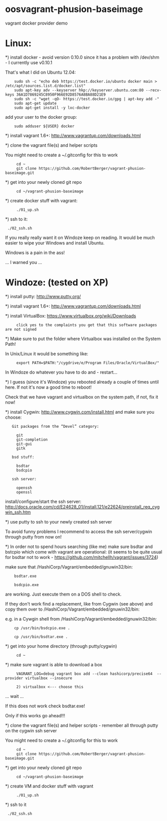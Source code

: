oosvagrant-phusion-baseimage
=========================

vagrant docker provider demo

Linux:
======
*) install docker - avoid version 0.10.0 since it has a problem with /dev/shm - I currently use v0.10.1

That's what I did on Ubuntu 12.04:

        sudo sh -c "echo deb https://test.docker.io/ubuntu docker main > /etc/apt/sources.list.d/docker.list"
        sudo apt-key adv --keyserver hkp://keyserver.ubuntu.com:80 --recv-keys 36A1D7869245C8950F966E92D8576A8BA88D21E9
        sudo sh -c "wget -qO- https://test.docker.io/gpg | apt-key add -"
        sudo apt-get update
        sudo apt-get install -y lxc-docker

add your user to the docker group:

        sudo adduser ${USER} docker

*) install vagrant 1.6+: http://www.vagrantup.com/downloads.html

*) clone the vagrant file(s) and helper scripts

You might need to create a ~/.gitconfig for this to work

         cd ~
         git clone https://github.com/RobertBerger/vagrant-phusion-baseimage.git

*) get into your newly cloned git repo

         cd ~/vagrant-phusion-baseimage

*) create docker stuff with vagrant:

         ./01_up.sh

*) ssh to it:

	 ./02_ssh.sh

If you really really want it on Windoze keep on reading. It would be much easier to wipe your Windows and install Ubuntu.

Windows is a pain in the ass!

... I warned you ...

Windoze: (tested on XP)
=======================

*) install putty: http://www.putty.org/

*) install vagrant 1.6+: http://www.vagrantup.com/downloads.html

*) install VirtualBox: https://www.virtualbox.org/wiki/Downloads

         click yes to the complaints you get that this software packages are not signed

*) Make sure to put the folder where Virtualbox was installed on the System Path!

In Unix/Linux it would be something like:

         export PATH=$PATH:"/cygdrive/e/Program Files/Oracle/VirtualBox/"

In Windoze do whatever you have to do and - restart...

*) I guess (since it's Windoze) you rebooted already a couple of times until here. If not it's now a good time to reboot!

Check that we have vagrant and virtualbox on the system path, if not, fix it now!

*) install Cygwin: http://www.cygwin.com/install.html and make sure you choose: 

       Git packages from the “Devel” category:

         git
         git-completion
         git-gui
         gitk

       bsd stuff:

         bsdtar
         bsdcpio

       ssh server:

         openssh   
         openssl 

install/configure/start the ssh server: 
http://docs.oracle.com/cd/E24628_01/install.121/e22624/preinstall_req_cygwin_ssh.htm

*) use putty to ssh to your newly created ssh server

To avoid funny problems I recommend to access the ssh server/cygwin through putty from now on!

*) In order not to spend hours searching (like me) make sure bsdtar and bstcpio which come with vagrant are operational:
(it seems to be quite usual for bsdtar not to work - https://github.com/mitchellh/vagrant/issues/3724)

make sure that <Whereever you installed vagrant>/HashiCorp/Vagrant/embedded/gnuwin32/bin:

        bsdtar.exe
        
        bsdcpio.exe

are working. Just execute them on a DOS shell to check.

If they don't work find a replacement, like from Cygwin (see above) and copy them over to <Whereever you installed vagrant>/HashiCorp/Vagrant/embedded/gnuwin32/bin:

e.g. in a Cywgin shell from <Whereever you installed vagrant>/HashiCorp/Vagrant/embedded/gnuwin32/bin:

        cp /usr/bin/bsdcpio.exe .

        cp /usr/bin/bsdtar.exe .

*) get into your home directory (through putty/cygwin)

         cd ~

*) make sure vagrant is able to download a box

         VAGRANT_LOG=debug vagrant box add --clean hashicorp/precise64  --provider virtualbox --insecure

         2) virtualbox <--- choose this

... wait ...

If this does not work check bsdtar.exe!

Only if this works go ahead!!!      

*) clone the vagrant file(s) and helper scripts - remember all through putty on the cygwin ssh server

You might need to create a ~/.gitconfig for this to work

         cd ~
         git clone https://github.com/RobertBerger/vagrant-phusion-baseimage.git

*) get into your newly cloned git repo

         cd ~/vagrant-phusion-baseimage

*) create VM and docker stuff with vagrant

         ./01_up.sh

*) ssh to it

	 ./02_ssh.sh
